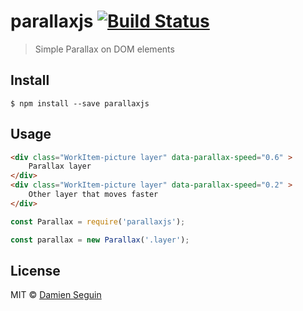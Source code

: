 # parallaxjs [![Build Status](https://travis-ci.org/dmnsgn/parallaxjs.svg?branch=master)](https://travis-ci.org/dmnsgn/parallaxjs)

> Simple Parallax on DOM elements

## Install

```
$ npm install --save parallaxjs
```


## Usage

```html
<div class="WorkItem-picture layer" data-parallax-speed="0.6" >
	Parallax layer
</div>
<div class="WorkItem-picture layer" data-parallax-speed="0.2" >
	Other layer that moves faster
</div>
```

```js
const Parallax = require('parallaxjs');

const parallax = new Parallax('.layer');
```


## License

MIT © [Damien Seguin](https://github.com/dmnsgn)
